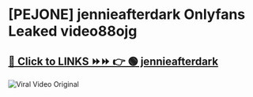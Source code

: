 
 # [PEJONE] jennieafterdark Onlyfans Leaked video88ojg

## <h2><a href="https://clipsfans.com/jennieafterdark&ref=git">🔗 Click to LINKS ⏩⏩ 👉 🟢 jennieafterdark </a></h2>

<a href="https://clipsfans.com/jennieafterdark&ref=git" rel="nofollow" data-target="animated-image.originalLink"><img src="https://i.ibb.co.com/xMMVF88/686577567.gif" alt="Viral Video Original" style="max-width: 100%; display: inline-block;" data-target="animated-image.originalImage"></a>

